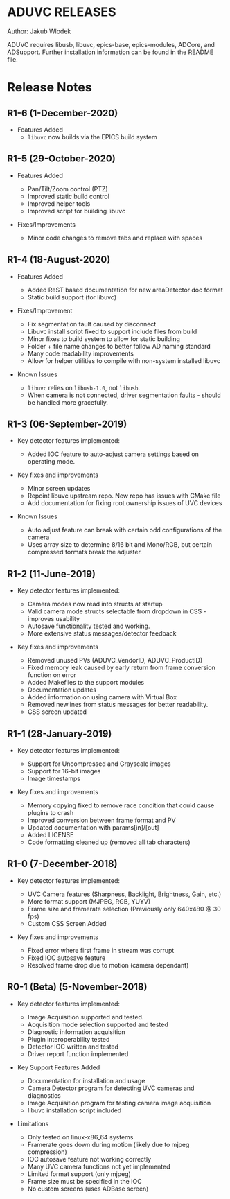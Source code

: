 # ADUVC RELEASES

Author: Jakub Wlodek   

ADUVC requires libusb, libuvc, epics-base, epics-modules, ADCore, and ADSupport. Further installation information can be found in the README file.

<!--RELEASE START-->
Release Notes
=============


R1-6 (1-December-2020)
----
* Features Added
    * `libuvc` now builds via the EPICS build system


R1-5 (29-October-2020)
----
* Features Added
    * Pan/Tilt/Zoom control (PTZ)
    * Improved static build control
    * Improved helper tools
    * Improved script for building libuvc

* Fixes/Improvements
    * Minor code changes to remove tabs and replace with spaces

R1-4 (18-August-2020)
----
* Features Added
    * Added ReST based documentation for new areaDetector doc format
    * Static build support (for libuvc)

* Fixes/Improvement
    * Fix segmentation fault caused by disconnect
    * Libuvc install script fixed to support include files from build
    * Minor fixes to build system to allow for static building
    * Folder + file name changes to better follow AD naming standard
    * Many code readability improvements
    * Allow for helper utilities to compile with non-system installed libuvc

* Known Issues
    * `libuvc` relies on `libusb-1.0`, not `libusb`. 
    * When camera is not connected, driver segmentation faults - should be handled more gracefully.
    

R1-3 (06-September-2019)
-----
* Key detector features implemented:
    * Added IOC feature to auto-adjust camera settings based on operating mode.

* Key fixes and improvements
    * Minor screen updates
    * Repoint libuvc upstream repo. New repo has issues with CMake file
    * Add documentation for fixing root ownership issues of UVC devices

* Known Issues
    * Auto adjust feature can break with certain odd configurations of the camera
    * Uses array size to determine 8/16 bit and Mono/RGB, but certain compressed formats break the adjuster.

R1-2 (11-June-2019)
-----
* Key detector features implemented:
    * Camera modes now read into structs at startup
    * Valid camera mode structs selectable from dropdown in CSS - improves usability
    * Autosave functionality tested and working.
    * More extensive status messages/detector feedback

* Key fixes and improvements
    * Removed unused PVs (ADUVC_VendorID, ADUVC_ProductID)
    * Fixed memory leak caused by early return from frame conversion function on error
    * Added Makefiles to the support modules
    * Documentation updates
    * Added information on using camera with Virtual Box
    * Removed newlines from status messages for better readability.
    * CSS screen updated


R1-1 (28-January-2019)
-----
* Key detector features implemented:
    * Support for Uncompressed and Grayscale images
    * Support for 16-bit images
    * Image timestamps

* Key fixes and improvements
    * Memory copying fixed to remove race condition that could cause plugins to crash
    * Improved conversion between frame format and PV
    * Updated documentation with params[in]/[out]
    * Added LICENSE
    * Code formatting cleaned up (removed all tab characters)
    

R1-0 (7-December-2018)
-----
* Key detector features implemented:
    * UVC Camera features (Sharpness, Backlight, Brightness, Gain, etc.)
    * More format support (MJPEG, RGB, YUYV)
    * Frame size and framerate selection (Previously only 640x480 @ 30 fps)
    * Custom CSS Screen Added

* Key fixes and improvements
    * Fixed error where first frame in stream was corrupt
    * Fixed IOC autosave feature
    * Resolved frame drop due to motion (camera dependant)


R0-1 (Beta) (5-November-2018)
-----
* Key detector features implemented:  
    * Image Acquisition supported and tested.
    * Acquisition mode selection supported and tested
    * Diagnostic information acquisition
    * Plugin interoperability tested
    * Detector IOC written and tested
    * Driver report function implemented

* Key Support Features Added
    * Documentation for installation and usage
    * Camera Detector program for detecting UVC cameras and diagnostics
    * Image Acquisition program for testing camera image acquisition
    * libuvc installation script included

* Limitations
    * Only tested on linux-x86_64 systems
    * Framerate goes down during motion (likely due to mjpeg compression)
    * IOC autosave feature not working correctly
    * Many UVC camera functions not yet implemented
    * Limited format support (only mjpeg)
    * Frame size must be specified in the IOC
    * No custom screens (uses ADBase screen)
